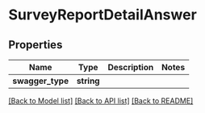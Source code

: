 # SurveyReportDetailAnswer

## Properties
Name | Type | Description | Notes
------------ | ------------- | ------------- | -------------
**swagger_type** | **string** |  | 

[[Back to Model list]](../README.md#documentation-for-models) [[Back to API list]](../README.md#documentation-for-api-endpoints) [[Back to README]](../README.md)


